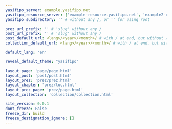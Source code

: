 ```yaml
---
yasifipo_server: example.yasifipo.net
yasifipo_resource_server: ['example-resource.yasifipo.net', 'example2-resource.yasifipo.net']
yasifipo_subdirectory: '' # without any /, or '' for using root

prez_url_prefix: '' # 'slug' without any /
post_url_prefix: '' # 'slug' without any /
post_default_url: <lang>/<year>/<month>/ # with / at end, but without / at beginning
collection_default_url: <lang>/<year>/<month>/ # with / at end, but without / at beginning

default_lang: 'en'

reveal_default_theme: "yasifipo"

layout_page: 'page/page.html'
layout_post: 'post/post.html'
layout_prez: 'prez/prez.html'
layout_chapter: 'prez/toc.html'
layout_prez_page: 'prez/page.html'
layout_collection: 'collection/collection.html'

site_version: 0.0.1
dont_freeze: False
freeze_dir: build
freeze_destignation_ignore: []
---
```


